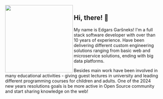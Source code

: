 <img align="left" width="220" src="https://avatars.githubusercontent.com/u/7531260?v=4" width="200"/>

## Hi, there! :wave:

My name is Edgars Garšneks! I'm a full stack software developer with over than 10 years of experience. Have been delivering different custom engineering solutions ranging from basic web and microservice solutions, ending with big data platforms. 

Besides main work have been involved in many educational activities - giving guest lectures in university and leading different programming courses for children and adults. One of the 2024 new years resolutions goals is be more active in Open Source community and start sharing knowledge on the web!  
